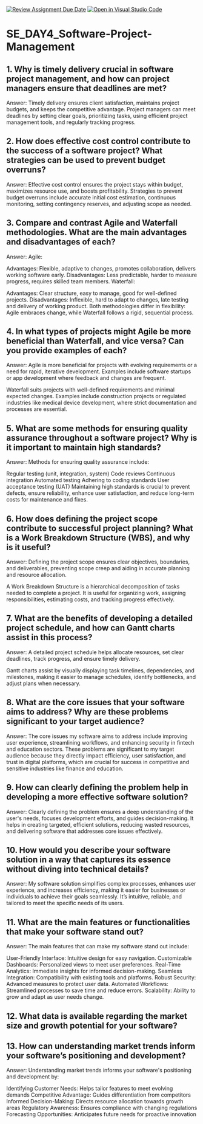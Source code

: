 [![Review Assignment Due Date](https://classroom.github.com/assets/deadline-readme-button-22041afd0340ce965d47ae6ef1cefeee28c7c493a6346c4f15d667ab976d596c.svg)](https://classroom.github.com/a/9pw6JKcu)
[![Open in Visual Studio Code](https://classroom.github.com/assets/open-in-vscode-2e0aaae1b6195c2367325f4f02e2d04e9abb55f0b24a779b69b11b9e10269abc.svg)](https://classroom.github.com/online_ide?assignment_repo_id=16203994&assignment_repo_type=AssignmentRepo)
# SE_DAY4_Software-Project-Management
## 1. Why is timely delivery crucial in software project management, and how can project managers ensure that deadlines are met?
Answer: Timely delivery ensures client satisfaction, maintains project budgets, and keeps the competitive advantage. Project managers can meet deadlines by setting clear goals, prioritizing tasks, using efficient project management tools, and regularly tracking progress.
## 2. How does effective cost control contribute to the success of a software project? What strategies can be used to prevent budget overruns?
Answer: Effective cost control ensures the project stays within budget, maximizes resource use, and boosts profitability. Strategies to prevent budget overruns include accurate initial cost estimation, continuous monitoring, setting contingency reserves, and adjusting scope as needed.
## 3. Compare and contrast Agile and Waterfall methodologies. What are the main advantages and disadvantages of each?
Answer: Agile:

Advantages: Flexible, adaptive to changes, promotes collaboration, delivers working software early.
Disadvantages: Less predictable, harder to measure progress, requires skilled team members.
Waterfall:

Advantages: Clear structure, easy to manage, good for well-defined projects.
Disadvantages: Inflexible, hard to adapt to changes, late testing and delivery of working product.
Both methodologies differ in flexibility: Agile embraces change, while Waterfall follows a rigid, sequential process.
## 4. In what types of projects might Agile be more beneficial than Waterfall, and vice versa? Can you provide examples of each?
Answer: Agile is more beneficial for projects with evolving requirements or a need for rapid, iterative development. Examples include software startups or app development where feedback and changes are frequent.

Waterfall suits projects with well-defined requirements and minimal expected changes. Examples include construction projects or regulated industries like medical device development, where strict documentation and processes are essential.
## 5. What are some methods for ensuring quality assurance throughout a software project? Why is it important to maintain high standards?
Answer: 
Methods for ensuring quality assurance include:

Regular testing (unit, integration, system)
Code reviews
Continuous integration
Automated testing
Adhering to coding standards
User acceptance testing (UAT)
Maintaining high standards is crucial to prevent defects, ensure reliability, enhance user satisfaction, and reduce long-term costs for maintenance and fixes.
## 6. How does defining the project scope contribute to successful project planning? What is a Work Breakdown Structure (WBS), and why is it useful?
Answer: Defining the project scope ensures clear objectives, boundaries, and deliverables, preventing scope creep and aiding in accurate planning and resource allocation.

A Work Breakdown Structure is a hierarchical decomposition of tasks needed to complete a project. It is useful for organizing work, assigning responsibilities, estimating costs, and tracking progress effectively.
## 7. What are the benefits of developing a detailed project schedule, and how can Gantt charts assist in this process?
Answer: A detailed project schedule helps allocate resources, set clear deadlines, track progress, and ensure timely delivery.

Gantt charts assist by visually displaying task timelines, dependencies, and milestones, making it easier to manage schedules, identify bottlenecks, and adjust plans when necessary.
## 8. What are the core issues that your software aims to address? Why are these problems significant to your target audience?
Answer: The core issues my software aims to address include improving user experience, streamlining workflows, and enhancing security in fintech and education sectors. These problems are significant to my target audience because they directly impact efficiency, user satisfaction, and trust in digital platforms, which are crucial for success in competitive and sensitive industries like finance and education.

## 9. How can clearly defining the problem help in developing a more effective software solution?
Answer: Clearly defining the problem ensures a deep understanding of the user's needs, focuses development efforts, and guides decision-making. It helps in creating targeted, efficient solutions, reducing wasted resources, and delivering software that addresses core issues effectively.

## 10. How would you describe your software solution in a way that captures its essence without diving into technical details?
Answer: My software solution simplifies complex processes, enhances user experience, and increases efficiency, making it easier for businesses or individuals to achieve their goals seamlessly. It’s intuitive, reliable, and tailored to meet the specific needs of its users.

## 11. What are the main features or functionalities that make your software stand out?
Answer: The main features that can make my software stand out include:

User-Friendly Interface: Intuitive design for easy navigation.
Customizable Dashboards: Personalized views to meet user preferences.
Real-Time Analytics: Immediate insights for informed decision-making.
Seamless Integration: Compatibility with existing tools and platforms.
Robust Security: Advanced measures to protect user data.
Automated Workflows: Streamlined processes to save time and reduce errors.
Scalability: Ability to grow and adapt as user needs change.
## 12. What data is available regarding the market size and growth potential for your software?
## 13. How can understanding market trends inform your software’s positioning and development?
Answer: Understanding market trends informs your software's positioning and development by:

Identifying Customer Needs: Helps tailor features to meet evolving demands​
Competitive Advantage: Guides differentiation from competitors
Informed Decision-Making: Directs resource allocation towards growth areas​
Regulatory Awareness: Ensures compliance with changing regulations​
Forecasting Opportunities: Anticipates future needs for proactive innovation​
